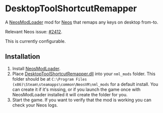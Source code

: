 # DesktopToolShortcutRemapper

A [NeosModLoader](https://github.com/zkxs/NeosModLoader) mod for [Neos](https://neos.com/) that remaps any keys on desktop from-to.

Relevant Neos issue: [#2412](https://github.com/Neos-Metaverse/NeosPublic/issues/2412).

This is currently configurable.

## Installation
1. Install [NeosModLoader](https://github.com/zkxs/NeosModLoader).
2. Place [DesktopToolShortcutRemapper.dll](https://github.com/zkxs/NeosDesktopToolShortcutRemapper/releases/latest/download/NeosDesktopToolShortcutRemapper.dll) into your `nml_mods` folder. This folder should be at `C:\Program Files (x86)\Steam\steamapps\common\NeosVR\nml_mods` for a default install. You can create it if it's missing, or if you launch the game once with NeosModLoader installed it will create the folder for you.
3. Start the game. If you want to verify that the mod is working you can check your Neos logs.
